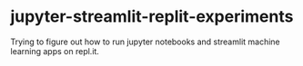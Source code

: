 # jupyter-streamlit-replit-experiments
Trying to figure out how to run jupyter notebooks and streamlit machine learning apps on repl.it.
